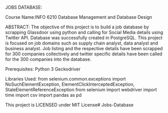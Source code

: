 JOBS DATABASE:

Course Name:INFO 6210 Database Management and Database Design

ABSTRACT:
The objective of this project is to build a job database by scrapping Glassdoor using python and calling for Social Media details using Twitter API. Database was successfully created in PostgreSQL. This project is focused on job domains such as supply chain analyst, data analyst and business analyst. Job listing and the respective details have been scrapped for 300 companies collectively and twitter specific details have been called for the 300 companies into the database.

Prerequisites:
Python 3
Geckodriver

Libraries Used:
from selenium.common.exceptions import NoSuchElementException, ElementClickInterceptedException, StaleElementReferenceException
from selenium import webdriver
import time
import csv
import pandas as pd

This project is LICENSED under MIT License# Jobs-Database
